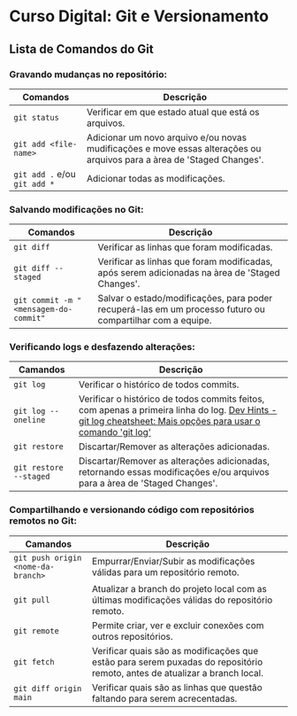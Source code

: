 # Curso Digital: Git e Versionamento

## Lista de Comandos do Git

### Gravando mudanças no repositório:

| Comandos | Descrição |
| -------- | -------- |
| ```git status``` | Verificar em que estado atual que está os arquivos. |
| ```git add <file-name>``` | Adicionar um novo arquivo e/ou novas mudificações e move essas alterações ou arquivos para a àrea de 'Staged Changes'. |
| ```git add .``` e/ou ```git add *``` | Adicionar todas as modificações. |

### Salvando modificações no Git:

| Comandos | Descrição |
| -------- | -------- |
| ```git diff``` | Verificar as linhas que foram modificadas. |
| ```git diff --staged``` | Verificar as linhas que foram modificadas, após serem adicionadas na àrea de 'Staged Changes'. |
| ```git commit -m "<mensagem-do-commit"``` | Salvar o estado/modificações, para poder recuperá-las em um processo futuro ou compartilhar com a equipe. |

### Verificando logs e desfazendo alterações:

| Camandos | Descrição |
| -------- | --------- |
| ```git log``` | Verificar o histórico de todos commits. |
| ```git log --oneline``` | Verificar o histórico de todos commits feitos, com apenas a primeira linha do log. [Dev Hints - git log cheatsheet: Mais opções para usar o comando 'git log'](https://devhints.io/git-log) |
| ```git restore``` | Discartar/Remover as alterações adicionadas. |
|```git restore --staged``` | Discartar/Remover as alterações adicionadas, retornando essas modificações e/ou arquivos para a àrea de 'Staged Changes'. |

### Compartilhando e versionando código com repositórios remotos no Git:

| Camandos | Descrição |
| -------- | --------- |
| ```git push origin <nome-da-branch>``` | Empurrar/Enviar/Subir as modificações válidas para um repositório remoto. |
| ```git pull``` | Atualizar a branch do projeto local com as últimas modificações válidas do repositório remoto. |
| ```git remote``` | Permite criar, ver e excluir conexões com outros repositórios. |
| ```git fetch``` | Verificar quais são as modificações que estão para serem puxadas do repositório remoto, antes de atualizar a branch local. |
| ```git diff origin main``` | Verificar quais são as linhas que questão faltando para serem acrecentadas. |
